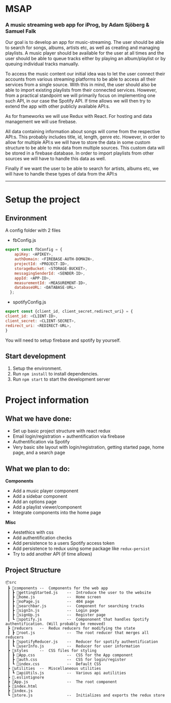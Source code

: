 # MSAP
### A music streaming web app for iProg, by Adam Sjöberg & Samuel Falk

Our goal is to develop an app for music-streaming. The user should be able to search
for songs, albums, artists etc, as well as creating and managing playlists. A music player
should be available for the user at all times and the user should be able to queue tracks
either by playing an album/playlist or by queuing individual tracks manually.

To access the music content our initial idea was to let the user connect their accounts
from various streaming platforms to be able to access all their services from a single
source. With this in mind, the user should also be able to import existing playlists from
their connected services. However, from a practical standpoint we will primarily focus
on implementing one such API, in our case the Spotify API. If time allows we will then
try to extend the app with other publicly available API:s.

As for frameworks we will use Redux with React. For hosting and data management we
will use firebase.

All data containing information about songs will come from the respective API:s. This
probably includes title, id, length, genre etc. However, in order to allow for multiple
API:s we will have to store the data in some custom structure to be able to mix data
from multiple sources. This custom data will be stored in a firebase database. In order
to import playlists from other sources we will have to handle this data as well.

Finally if we want the user to be able to search for artists, albums etc, we will have to
handle these types of data from the API:s

-------------------------
# Setup the project 
## Environment
A config folder with 2 files
- fbConfig.js 
```js
export const fbConfig = {
    apiKey: <APIKEY>,
    authDomain: <FIREBASE-AUTH-DOMAIN>,
    projectId: <PROJECT-ID>,
    storageBucket: <STORAGE-BUCKET>,
    messagingSenderId: <SENDER-ID>,
    appId: <APP-ID>,
    measurementId: <MEASUREMENT-ID>,
    databaseURL: <DATABASE-URL>
  };
```
- spotifyConfig.js 
```js
export const {client_id, client_secret,redirect_uri} = {
client_id: <CLIENT-ID>,
client_secret: <CLIENT-SECRET>,
redirect_uri: <REDIRECT-URL>,
}
```
You will need to setup firebase and spotify by yourself.

## Start development
1. Setup the environment.
2. Run `npm install` to install dependencies.
3. Run `npm start` to start the development server

# Project information
## What we have done:

- Set up basic project structure with react redux
- Email login/registration + authentification via firebase
- Authentification via Spotify
- Very basic site layout with login/registration, getting started page, home page, and a search page


## What we plan to do:

**Components**
- Add a music player component
- Add a sidebar component
- Add an options page
- Add a playlist viewer/component
- Integrate components into the home page

**Misc**
- Aestethics with css
- Add authentification checks
- Add persistence to a users Spotify access token
- Add persistence to redux using some package like `redux-persist`
- Try to add another API (if time allows)

## Project Structure
```
📦src
 ┣ 📂components --  Components for the web app
 ┃ ┣ 📜gettingStarted.js    --  Introduce the user to the website
 ┃ ┣ 📜home.js              --  Home screen
 ┃ ┣ 📜noPage.js            --  404 page
 ┃ ┣ 📜searchbar.js         --  Component for searching tracks
 ┃ ┣ 📜signIn.js            --  Login page
 ┃ ┣ 📜signUp.js            --  Register page
 ┃ ┗ 📜spotify.js           --  Compononent that handles Spotify authentification. (Will probably be removed)
 ┣ 📂reducers   --  Redux reducers for modifying the state
 ┃ ┣ 📜root.js              --  The root reducer that merges all reducers
 ┃ ┣ 📜spotifyReducer.js    --  Reducer for spotify authentification
 ┃ ┗ 📜userInfo.js          --  Reducer for user information
 ┣ 📂styles     --  CSS files for styling
 ┃ ┣ 📜App.css              --  CSS for the App component
 ┃ ┣ 📜auth.css             --  CSS for login/register
 ┃ ┗ 📜index.css            --  Default CSS
 ┣ 📂utilities  --  Miscellaneous utilities
 ┃ ┗ 📜apiUtils.js          --  Various api autilities 
 ┣ 📜.eslintignore
 ┣ 📜App.js                 --  The root component
 ┣ 📜index.html
 ┣ 📜index.js
 ┗ 📜store.js               --  Initializes and exports the redux store
 ```